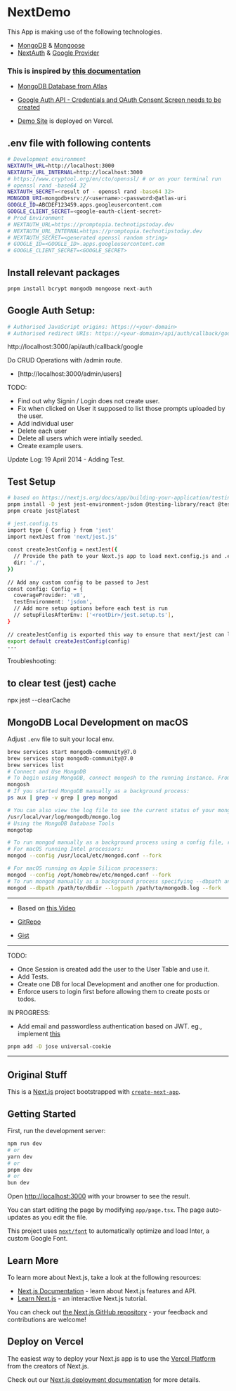 # NextDemo

This App is making use of the following technologies.

- [MongoDB](https://cloud.mongodb.com) & [Mongoose](https://mongoosejs.com/docs/)
- [NextAuth](https://next-auth.js.org/getting-started/introduction) & [Google Provider](https://cloud.google.com/identity-platform/docs/web/google)



### This is inspired by [this documentation](https://github.com/adrianhajdin/project_next_14_ai_prompt_sharing/tree/main) 

- [MongoDB Database from Atlas](https://cloud.mongodb.com)
- [Google Auth API - Credentials and OAuth Consent Screen needs to be created](https://console.cloud.google.com/apis/credentials)

- [Demo Site](https://promptopia.technotipstoday.dev) is deployed on Vercel.  


## .env file with following contents

```bash
# Development environment
NEXTAUTH_URL=http://localhost:3000
NEXTAUTH_URL_INTERNAL=http://localhost:3000
# https://www.cryptool.org/en/cto/openssl/ # or on your terminal run
# openssl rand -base64 32
NEXTAUTH_SECRET=<result of - openssl rand -base64 32>
MONGODB_URI=mongodb+srv://<username>:<password>@atlas-uri
GOOGLE_ID=ABCDEF123459.apps.googleusercontent.com
GOOGLE_CLIENT_SECRET=<google-oauth-client-secret>
# Prod Environment
# NEXTAUTH_URL=https://promptopia.technotipstoday.dev
# NEXTAUTH_URL_INTERNAL=https://promptopia.technotipstoday.dev
# NEXTAUTH_SECRET=<generated openssl random string>
# GOOGLE_ID=<GOOGLE_ID>.apps.googleusercontent.com
# GOOGLE_CLIENT_SECRET=<GOOGLE_SECRET>

```

## Install relevant packages

```bash
pnpm install bcrypt mongodb mongoose next-auth
```

## Google Auth Setup:

```bash
# Authorised JavaScript origins: https://<your-domain>
# Authorised redirect URIs: https://<your-domain>/api/auth/callback/google
```


http://localhost:3000/api/auth/callback/google

Do CRUD Operations with /admin route.

- [http://localhost:3000/admin/users]

TODO: 
- Find out why Signin / Login does not create user.
- Fix when clicked on User it supposed to list those prompts uploaded by the user.
- Add individual user
- Delete each user
- Delete all users which were intially seeded.
- Create example users.


Update Log: 
19 April 2014 - Adding Test.

## Test Setup
```bash
# based on https://nextjs.org/docs/app/building-your-application/testing/jest 
pnpm install -D jest jest-environment-jsdom @testing-library/react @testing-library/jest-dom
pnpm create jest@latest

# jest.config.ts
import type { Config } from 'jest'
import nextJest from 'next/jest.js'
 
const createJestConfig = nextJest({
  // Provide the path to your Next.js app to load next.config.js and .env files in your test environment
  dir: './',
})
 
// Add any custom config to be passed to Jest
const config: Config = {
  coverageProvider: 'v8',
  testEnvironment: 'jsdom',
  // Add more setup options before each test is run
  // setupFilesAfterEnv: ['<rootDir>/jest.setup.ts'],
}
 
// createJestConfig is exported this way to ensure that next/jest can load the Next.js config which is async
export default createJestConfig(config)
---


```
Troubleshooting:

## to clear test (jest) cache
npx jest --clearCache



## MongoDB Local Development on macOS

Adjust `.env` file to suit your local env.

```bash
brew services start mongodb-community@7.0
brew services stop mongodb-community@7.0
brew services list
# Connect and Use MongoDB
# To begin using MongoDB, connect mongosh to the running instance. From a new terminal, issue the following:
mongosh
# If you started MongoDB manually as a background process:
ps aux | grep -v grep | grep mongod

# You can also view the log file to see the current status of your mongod process: 
/usr/local/var/log/mongodb/mongo.log
# Using the MongoDB Database Tools
mongotop

# To run mongod manually as a background process using a config file, run:
# For macOS running Intel processors:
mongod --config /usr/local/etc/mongod.conf --fork

# For macOS running on Apple Silicon processors:
mongod --config /opt/homebrew/etc/mongod.conf --fork
# To run mongod manually as a background process specifying --dbpath and --logpath on the command line, run:
mongod --dbpath /path/to/dbdir --logpath /path/to/mongodb.log --fork
```


----------------------------------------------------------------
- Based on [this Video](https://www.youtube.com/watch?v=wm5gMKuwSYk&t=763s&ab_channel=JavaScriptMastery)

- [GitRepo](https://github.com/adrianhajdin/project_next_14_ai_prompt_sharing/tree/main)

- [Gist](https://gist.github.com/adrianhajdin/6df61c6cd5ed052dce814a765bff9032)

----------------------------------------------------------------

TODO:

- Once Session is created add the user to the User Table and use it.
- Add Tests.
- Create one DB for local Development and another one for production.
- Enforce users to login first before allowing them to create posts or todos.

IN PROGRESS:
- Add email and passwordless authentication based on JWT. eg., implement [this](https://www.makeuseof.com/token-authentication-nextjs-using-jwt/)

```bash
pnpm add -D jose universal-cookie
```






----------------------------------------------------------------

## Original Stuff
This is a [Next.js](https://nextjs.org/) project bootstrapped with [`create-next-app`](https://github.com/vercel/next.js/tree/canary/packages/create-next-app).

## Getting Started

First, run the development server:

```bash
npm run dev
# or
yarn dev
# or
pnpm dev
# or
bun dev
```

Open [http://localhost:3000](http://localhost:3000) with your browser to see the result.

You can start editing the page by modifying `app/page.tsx`. The page auto-updates as you edit the file.

This project uses [`next/font`](https://nextjs.org/docs/basic-features/font-optimization) to automatically optimize and load Inter, a custom Google Font.

## Learn More

To learn more about Next.js, take a look at the following resources:

- [Next.js Documentation](https://nextjs.org/docs) - learn about Next.js features and API.
- [Learn Next.js](https://nextjs.org/learn) - an interactive Next.js tutorial.

You can check out [the Next.js GitHub repository](https://github.com/vercel/next.js/) - your feedback and contributions are welcome!

## Deploy on Vercel

The easiest way to deploy your Next.js app is to use the [Vercel Platform](https://vercel.com/new?utm_medium=default-template&filter=next.js&utm_source=create-next-app&utm_campaign=create-next-app-readme) from the creators of Next.js.

Check out our [Next.js deployment documentation](https://nextjs.org/docs/deployment) for more details.
